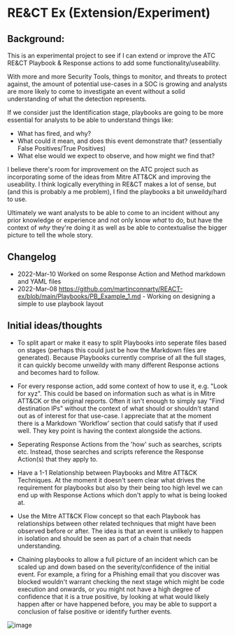 # RE&CT Ex (Extension/Experiment)

## Background:

This is an experimental project to see if I can extend or improve the ATC RE&CT Playbook & Response actions to add some functionality/useability.

With more and more Security Tools, things to monitor, and threats to protect against, the amount of potential use-cases in a SOC is growing and analysts are more likely to come to investigate an event without a solid understanding of what the detection represents.

If we consider just the Identification stage, playbooks are going to be more essential for analysts to be able to understand things like:

- What has fired, and why? 
- What could it mean, and does this event demonstrate that? (essentially False Positives/True Positives)
- What else would we expect to observe, and how might we find that?

I believe there's room for improvement on the ATC project such as incorporating some of the ideas from Mitre ATT&CK and improving the useability. I think logically everything in RE&CT makes a lot of sense, but (and this is probably a me problem), I find the playbooks a bit unweildy/hard to use. 

Ultimately we want analysts to be able to come to an incident without any prior knowledge or experience and not only know *what* to do, but have the context of *why* they're doing it as well as be able to contextualise the bigger picture to tell the whole story.

##  Changelog

- 2022-Mar-10 Worked on some Response Action and Method markdown and YAML files
- 2022-Mar-08 https://github.com/martinconnarty/REACT-ex/blob/main/Playbooks/PB_Example_1.md - Working on designing a simple to use playbook layout


## Initial ideas/thoughts


- To split apart or make it easy to split Playbooks into seperate files based on stages (perhaps this could just be how the Markdown files are generated). Because Playbooks currently comprise of all the full stages, it can quickly become unweildy with many different Response actions and becomes hard to follow.

- For every response action, add some context of how to use it, e.g. "Look for xyz". This could be based on information such as what is in Mitre ATT&CK or the original reports. Often it isn't enough to simply say "Find destination IPs" without the context of what should or shouldn't stand out as of interest for that use-case. I appreciate that at the moment there is a Markdown 'Workflow' section that could satisfy that if used well. They key point is having the context alongside the actions.

- Seperating Response Actions from the 'how' such as searches, scripts etc. Instead, those searches and scripts reference the Response Action(s) that they apply to.

- Have a 1-1 Relationship between Playbooks and Mitre ATT&CK Techniques. At the moment it doesn't seem clear what drives the requirement for playbooks but also by their being too high level we can end up with Response Actions which don't apply to what is being looked at.

- Use the Mitre ATT&CK Flow concept so that each Playbook has relationships between other related techniques that might have been observed before or after. The idea is that an event is unlikely to happen in isolation and should be seen as part of a chain that needs understanding. 

- Chaining playbooks to allow a full picture of an incident which can be scaled up and down based on the severity/confidence of the initial event. 
For example, a firing for a Phishing email that you discover was blocked wouldn't warrant checking the next stage which might be code execution and onwards, or you might not have a high degree of confidence that it is a true positive, by looking at what would likely happen after or have happened before, you may be able to support a conclusion of false positive or identify further events.


![image](https://user-images.githubusercontent.com/6506886/223656230-7a9c7234-64f5-4ef7-8df7-d209728f4eab.png)

